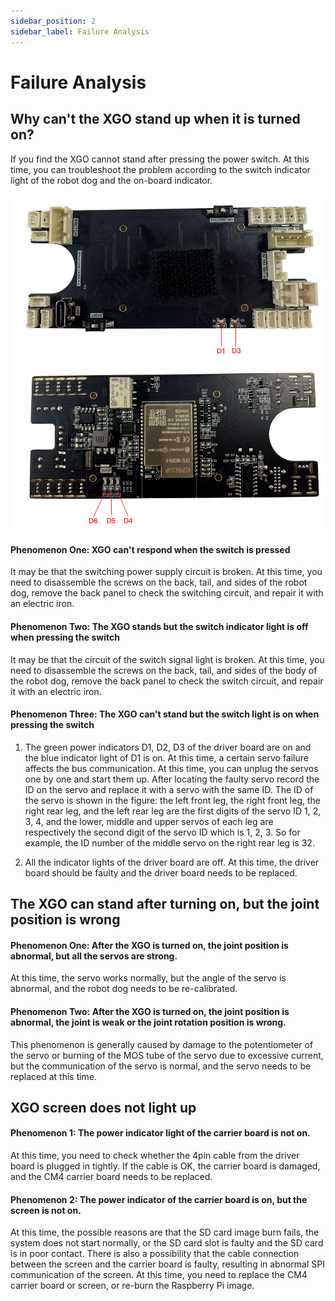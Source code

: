 ```yaml
---
sidebar_position: 2
sidebar_label: Failure Analysis
---
```


# Failure Analysis

## Why can't the XGO stand up when it is turned on?

If you find the XGO cannot stand after pressing the power switch. At this time, you can troubleshoot the problem according to the switch indicator light of the robot dog and the on-board indicator.

![](./../images/cm4-xgo-faq-08.png)

#### Phenomenon One: XGO can't respond when the switch is pressed

It may be that the switching power supply circuit is broken. At this time, you need to disassemble the screws on the back, tail, and sides of the robot dog, remove the back panel to check the switching circuit, and repair it with an electric iron.

#### Phenomenon Two: The XGO stands but the switch indicator light is off when pressing the switch

It may be that the circuit of the switch signal light is broken. At this time, you need to disassemble the screws on the back, tail, and sides of the body of the robot dog, remove the back panel to check the switch circuit, and repair it with an electric iron.

#### Phenomenon Three: The XGO can't stand but the switch light is on when pressing the switch

1.  The green power indicators D1, D2, D3 of the driver board are on and the blue indicator light of D1 is on. At this time, a certain servo failure affects the bus communication. At this time, you can unplug the servos one by one and start them up. After locating the faulty servo record the ID on the servo and replace it with a servo with the same ID. The ID of the servo is shown in the figure: the left front leg, the right front leg, the right rear leg, and the left rear leg are the first digits of the servo ID 1, 2, 3, 4, and the lower, middle and upper servos of each leg are respectively the second digit of the servo ID which is 1, 2, 3. So for example, the ID number of the middle servo on the right rear leg is 32.

2.  All the indicator lights of the driver board are off. At this time, the driver board should be faulty and the driver board needs to be replaced.



## The XGO can stand after turning on, but the joint position is wrong

#### Phenomenon One: After the XGO is turned on, the joint position is abnormal, but all the servos are strong.

At this time, the servo works normally, but the angle of the servo is abnormal, and the robot dog needs to be re-calibrated.

#### Phenomenon Two: After the XGO is turned on, the joint position is abnormal, the joint is weak or the joint rotation position is wrong.

This phenomenon is generally caused by damage to the potentiometer of the servo or burning of the MOS tube of the servo due to excessive current, but the communication of the servo is normal, and the servo needs to be replaced at this time.

## XGO screen does not light up

#### Phenomenon 1: The power indicator light of the carrier board is not on.

At this time, you need to check whether the 4pin cable from the driver board is plugged in tightly. If the cable is OK, the carrier board is damaged, and the CM4 carrier board needs to be replaced.

#### Phenomenon 2: The power indicator of the carrier board is on, but the screen is not on.



At this time, the possible reasons are that the SD card image burn fails, the system does not start normally, or the SD card slot is faulty and the SD card is in poor contact. There is also a possibility that the cable connection between the screen and the carrier board is faulty, resulting in abnormal SPI communication of the screen. At this time, you need to replace the CM4 carrier board or screen, or re-burn the Raspberry Pi image.
